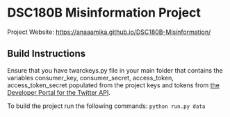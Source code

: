 # DSC180B Misinformation Project
Project Website: https://anaaamika.github.io/DSC180B-Misinformation/

## Build Instructions
Ensure that you have twarckeys.py file in your main folder that contains the variables consumer_key, consumer_secret, access_token, access_token_secret populated from the project keys and tokens from [the Developer Portal for the Twitter API](https://developer.twitter.com/en/portal/dashboard). 

To build the project run the following commands: 
`python run.py data`
